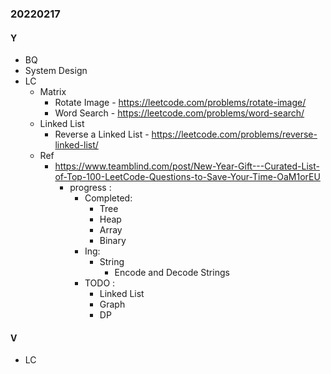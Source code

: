 ### 20220217

#### Y
- BQ
- System Design
- LC
  - Matrix
    - Rotate Image - https://leetcode.com/problems/rotate-image/
    - Word Search - https://leetcode.com/problems/word-search/
  - Linked List
    - Reverse a Linked List - https://leetcode.com/problems/reverse-linked-list/
  - Ref
    - https://www.teamblind.com/post/New-Year-Gift---Curated-List-of-Top-100-LeetCode-Questions-to-Save-Your-Time-OaM1orEU
      - progress :
        - Completed:
          - Tree
          - Heap
          - Array
          - Binary
        - Ing:
          - String
            - Encode and Decode Strings
        - TODO :
          - Linked List
          - Graph
          - DP

#### V
- LC